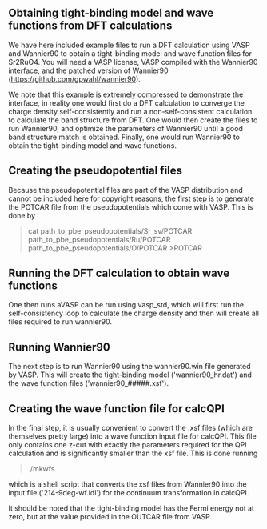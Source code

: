 ## Obtaining tight-binding model and wave functions from DFT calculations

We have here included example files to run a DFT calculation using VASP and Wannier90 to obtain a tight-binding model and wave function files for Sr2RuO4. You will need a VASP license, VASP compiled with the Wannier90 interface, and the patched version of Wannier90 (https://github.com/gpwahl/wannier90).

We note that this example is extremely compressed to demonstrate the interface, in reality one would first do a DFT calculation to converge the charge density self-consistently and run a non-self-consistent calculation to calculate the band structure from DFT. One would then create the files to run Wannier90, and optimize the parameters of Wannier90 until a good band structure match is obtained. Finally, one would run Wannier90 to obtain the tight-binding model and wave functions.

## Creating the pseudopotential files
Because the pseudopotential files are part of the VASP distribution and cannot be included here for copyright reasons, the first step is to generate the POTCAR file from the pseudopotentials which come with VASP. This is done by

>cat path_to_pbe_pseudopotentials/Sr_sv/POTCAR path_to_pbe_pseudopotentials/Ru/POTCAR path_to_pbe_pseudopotentials/O/POTCAR >POTCAR

## Running the DFT calculation to obtain wave functions
One then runs aVASP can be run using vasp_std, which will first run the self-consistency loop to calculate the charge density and then will create all files required to run wannier90.

## Running Wannier90
The next step is to run Wannier90 using the wannier90.win file generated by VASP. This will create the tight-binding model ('wannier90_hr.dat') and the wave function files ('wannier90_#####.xsf').

## Creating the wave function file for calcQPI
In the final step, it is usually convenient to convert the .xsf files (which are themselves pretty large) into a wave function input file for calcQPI. This file only contains one z-cut with exactly the parameters required for the QPI calculation and is significantly smaller than the xsf file. This is done running

>./mkwfs

which is a shell script that converts the xsf files from Wannier90 into the input file ('214-9deg-wf.idl') for the continuum transformation in calcQPI.

It should be noted that the tight-binding model has the Fermi energy not at zero, but at the value provided in the OUTCAR file from VASP.
